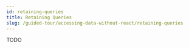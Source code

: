 ```yaml
---
id: retaining-queries
title: Retaining Queries
slug: /guided-tour/accessing-data-without-react/retaining-queries
---
```

TODO
